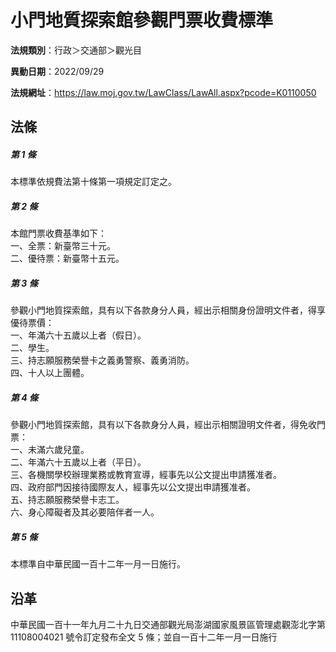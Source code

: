 # 小門地質探索館參觀門票收費標準

**法規類別**：行政＞交通部＞觀光目

**異動日期**：2022/09/29  

**法規網址**：https://law.moj.gov.tw/LawClass/LawAll.aspx?pcode=K0110050





## 法條
##### 第 1 條
本標準依規費法第十條第一項規定訂定之。

##### 第 2 條
本館門票收費基準如下：  
一、全票：新臺幣三十元。  
二、優待票：新臺幣十五元。

##### 第 3 條
參觀小門地質探索館，具有以下各款身分人員，經出示相關身份證明文件者，得享優待票價：  
一、年滿六十五歲以上者（假日）。  
二、學生。  
三、持志願服務榮譽卡之義勇警察、義勇消防。  
四、十人以上團體。

##### 第 4 條
參觀小門地質探索館，具有以下各款身分人員，經出示相關證明文件者，得免收門票：  
一、未滿六歲兒童。  
二、年滿六十五歲以上者（平日）。  
三、各機關學校辦理業務或教育宣導，經事先以公文提出申請獲准者。  
四、政府部門因接待國際友人，經事先以公文提出申請獲准者。  
五、持志願服務榮譽卡志工。  
六、身心障礙者及其必要陪伴者一人。

##### 第 5 條
本標準自中華民國一百十二年一月一日施行。

## 沿革
中華民國一百十一年九月二十九日交通部觀光局澎湖國家風景區管理處觀澎北字第 11108004021  號令訂定發布全文 5  條；並自一百十二年一月一日施行
